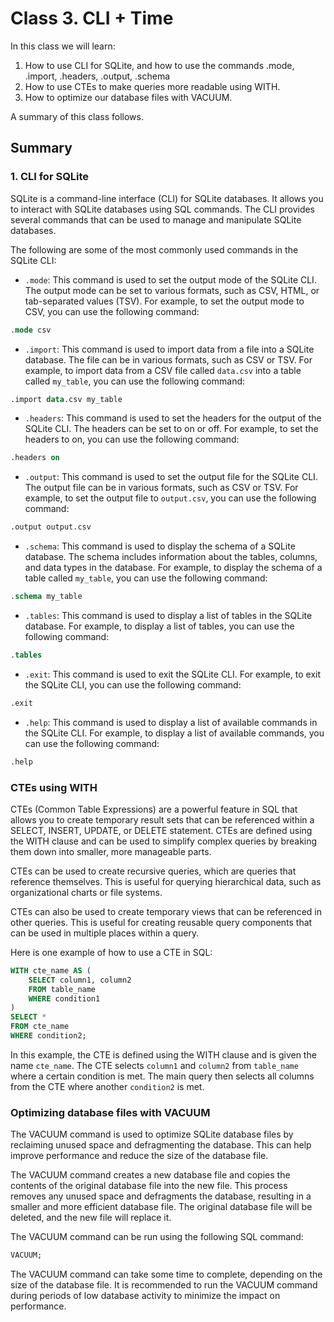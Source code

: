 # Class 3. CLI + Time

In this class we will learn:

1. How to use CLI for SQLite, and how to use the commands .mode, .import, .headers, .output, .schema
2. How to use CTEs to make queries more readable using WITH.
3. How to optimize our database files with VACUUM.

A summary of this class follows.

## Summary

### 1. CLI for SQLite

SQLite is a command-line interface (CLI) for SQLite databases. It allows you to interact with SQLite databases using SQL commands. The CLI provides several commands that can be used to manage and manipulate SQLite databases.

The following are some of the most commonly used commands in the SQLite CLI:

- `.mode`: This command is used to set the output mode of the SQLite CLI. The output mode can be set to various formats, such as CSV, HTML, or tab-separated values (TSV). For example, to set the output mode to CSV, you can use the following command:

```sql
.mode csv
```

- `.import`: This command is used to import data from a file into a SQLite database. The file can be in various formats, such as CSV or TSV. For example, to import data from a CSV file called `data.csv` into a table called `my_table`, you can use the following command:
  
```sql
.import data.csv my_table
```

- `.headers`: This command is used to set the headers for the output of the SQLite CLI. The headers can be set to on or off. For example, to set the headers to on, you can use the following command:

```sql
.headers on
```

- `.output`: This command is used to set the output file for the SQLite CLI. The output file can be in various formats, such as CSV or TSV. For example, to set the output file to `output.csv`, you can use the following command:

```sql
.output output.csv
```

- `.schema`: This command is used to display the schema of a SQLite database. The schema includes information about the tables, columns, and data types in the database. For example, to display the schema of a table called `my_table`, you can use the following command:

```sql
.schema my_table
```

- `.tables`: This command is used to display a list of tables in the SQLite database. For example, to display a list of tables, you can use the following command:

```sql
.tables
```

- `.exit`: This command is used to exit the SQLite CLI. For example, to exit the SQLite CLI, you can use the following command:

```sql
.exit
```

- `.help`: This command is used to display a list of available commands in the SQLite CLI. For example, to display a list of available commands, you can use the following command:

```sql
.help
```

### CTEs using WITH

CTEs (Common Table Expressions) are a powerful feature in SQL that allows you to create temporary result sets that can be referenced within a SELECT, INSERT, UPDATE, or DELETE statement. CTEs are defined using the WITH clause and can be used to simplify complex queries by breaking them down into smaller, more manageable parts.

CTEs can be used to create recursive queries, which are queries that reference themselves. This is useful for querying hierarchical data, such as organizational charts or file systems.

CTEs can also be used to create temporary views that can be referenced in other queries. This is useful for creating reusable query components that can be used in multiple places within a query.

Here is one example of how to use a CTE in SQL:

```sql
WITH cte_name AS (
    SELECT column1, column2
    FROM table_name
    WHERE condition1
)
SELECT *
FROM cte_name
WHERE condition2;
```

In this example, the CTE is defined using the WITH clause and is given the name `cte_name`. The CTE selects `column1` and `column2` from `table_name` where a certain condition is met. The main query then selects all columns from the CTE where another `condition2` is met.

### Optimizing database files with VACUUM

The VACUUM command is used to optimize SQLite database files by reclaiming unused space and defragmenting the database. This can help improve performance and reduce the size of the database file.

The VACUUM command creates a new database file and copies the contents of the original database file into the new file. This process removes any unused space and defragments the database, resulting in a smaller and more efficient database file. The original database file will be deleted, and the new file will replace it.

The VACUUM command can be run using the following SQL command:

```sql
VACUUM;
```

The VACUUM command can take some time to complete, depending on the size of the database file. It is recommended to run the VACUUM command during periods of low database activity to minimize the impact on performance.